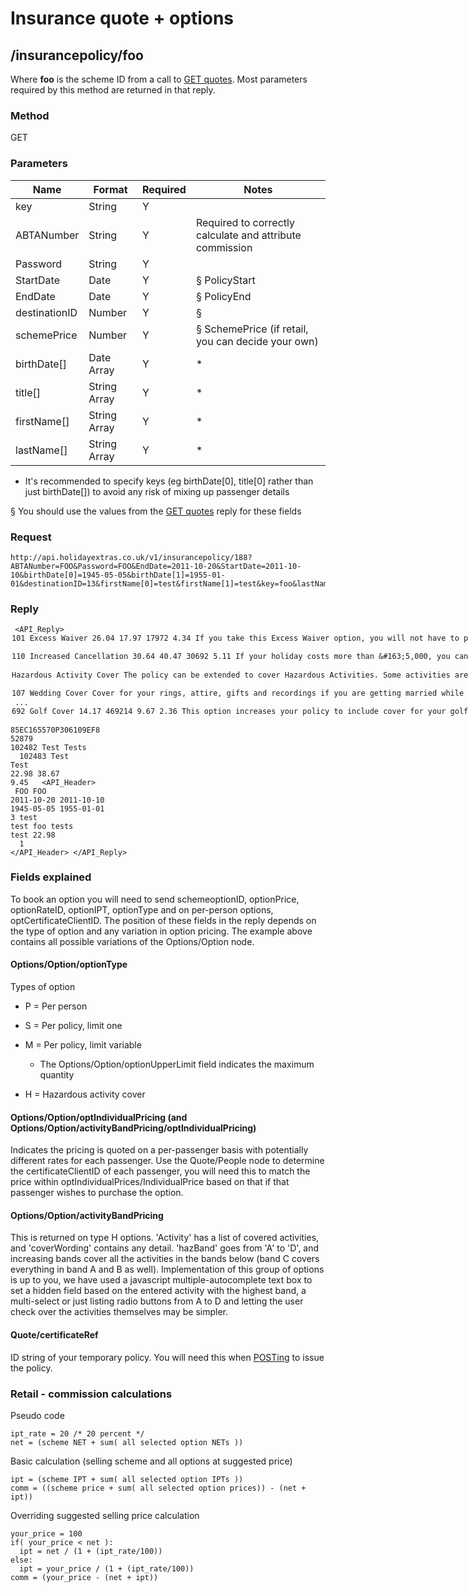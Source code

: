 # Insurance quote + options

## /insurancepolicy/foo

Where **foo** is the scheme ID from a call to [GET quotes](hxapi/insuranceretail/availability). Most parameters required by this method are returned in that reply.

### Method

GET

### Parameters

 | Name          | Format       | Required | Notes                                                    | 
 | ----          | ------       | -------- | -----                                                    | 
 | key           | String       | Y        |                                                          | 
 | ABTANumber    | String       | Y        | Required to correctly calculate and attribute commission | 
 | Password      | String       | Y        |                                                          | 
 | StartDate     | Date         | Y        | § PolicyStart                                           | 
 | EndDate       | Date         | Y        | § PolicyEnd                                             | 
 | destinationID | Number       | Y        | §                                                       | 
 | schemePrice   | Number       | Y        | § SchemePrice (if retail, you can decide your own)      | 
 | birthDate[]   | Date Array   | Y        | *                                                        | 
 | title[]       | String Array | Y        | *                                                        | 
 | firstName[]   | String Array | Y        | *                                                        | 
 | lastName[]    | String Array | Y        | *                                                        | 

* It's recommended to specify keys (eg birthDate[0], title[0] rather than just birthDate[]) to avoid any risk of mixing up passenger details

§ You should use the values from the [GET quotes](hxapi/insuranceretail/availability) reply for these fields

### Request

```
http://api.holidayextras.co.uk/v1/insurancepolicy/188?ABTANumber=FOO&Password=FOO&EndDate=2011-10-20&StartDate=2011-10-10&birthDate[0]=1945-05-05&birthDate[1]=1955-01-01&destinationID=13&firstName[0]=test&firstName[1]=test&key=foo&lastName[0]=tests&lastName[1]=test&schemePrice=12.00&title[0]=Mr&title[1]=Mrs
```

### Reply

<code xml><?xml version="1.0" ?>
<API_Reply>
    <Options>
    <Option>
      <schemeoptionID>101</schemeoptionID>
      <optionName>Excess Waiver</optionName>
      <optionPrice>26.04</optionPrice>
      <optionNet>17.97</optionNet>
      <optionRateID>17972</optionRateID>
      <optionIPT>4.34</optionIPT>
      <optionDescriptionWording>If you take this Excess Waiver option, you will not have to pay any excess in the event of a claim.</optionDescriptionWording>
      <optionType>S</optionType>
    </Option>
    <Option>
      <schemeoptionID>110</schemeoptionID>
      <optionName>Increased Cancellation</optionName>
      <optionPrice>30.64</optionPrice>
      <optionNet>40.47</optionNet>
      <optionRateID>30692</optionRateID>
      <optionIPT>5.11</optionIPT>
      <optionDescriptionWording>If your holiday costs more than &#38;#163;5,000, you can extend your Cancellation Cover by multiples of &#38;#163;1,000, up to a maximum od &#38;#163;10,000. Please select the increase you require from the drop-down list.</optionDescriptionWording>
      <optionType>M</optionType>
      <optionUpperLimit>5</optionUpperLimit>
    </Option>
    <Option>
      <optionName>Hazardous Activity Cover</optionName>
      <optionDescriptionWording>The policy can be extended to cover Hazardous Activities. Some activities are covered as standard, while others are covered with the payment of an additional premium. When you tick the box, please enter all the activites you will be doing, and the cover provided will be shown.</optionDescriptionWording>
      <optionType>H</optionType>
      <activityBandPricing>
        <schemeoptionID>103</schemeoptionID>
        <coverWording>This activity is covered as standard under the policy.</coverWording>
        <hazBand>A</hazBand>
        <optIndividualPricing>1</optIndividualPricing>
        <optIndividualPrices>
          <IndividualPrice>
            <certificateClientID>102482</certificateClientID>
            <optionPrice>0</optionPrice>
            <optionRateID>19563</optionRateID>
            <optionNetPremium>0</optionNetPremium>
            <optionIPT>0</optionIPT>
          </IndividualPrice>
          <IndividualPrice>
            <certificateClientID>102483</certificateClientID>
            <optionPrice>0</optionPrice>
            <optionRateID>19562</optionRateID>
            <optionNetPremium>0</optionNetPremium>
            <optionIPT>0</optionIPT>
          </IndividualPrice>
        </optIndividualPrices>
        <Activities>
          <Activity>Athletics</Activity>
          <Activity>Badminton</Activity>
          ...
          <Activity>Windsurfing</Activity>
          <Activity>Yachting (crewing) - inside territorial waters</Activity>
        </Activities>
      </activityBandPricing>
      ...
      <activityBandPricing>
        <schemeoptionID>694</schemeoptionID>
        <coverWording>You will need to pay the additional premium to cover this activity. There is no cover under the Personal Accident or Personal Liability section of the policy while participating in this activity. Cover for medical expenses remains in place.</coverWording>
        <hazBand>C</hazBand>
        <optIndividualPricing>1</optIndividualPricing>
        <optIndividualPrices>
          <IndividualPrice>
            <certificateClientID>102482</certificateClientID>
            <optionPrice>22.67</optionPrice>
            <optionRateID>472394</optionRateID>
            <optionNetPremium>15.47</optionNetPremium>
            <optionIPT>3.78</optionIPT>
          </IndividualPrice>
          <IndividualPrice>
            <certificateClientID>102483</certificateClientID>
            <optionPrice>22.67</optionPrice>
            <optionRateID>472129</optionRateID>
            <optionNetPremium>15.47</optionNetPremium>
            <optionIPT>3.78</optionIPT>
          </IndividualPrice>
        </optIndividualPrices>
        <Activities>
          <Activity>Abseiling</Activity>
          <Activity>Animal Conservation / Game Reserve Work</Activity>
          ...
          <Activity>Weight Lifting</Activity>
          <Activity>Zorbing</Activity>
        </Activities>
      </activityBandPricing>
    </Option>
    <Option>
      <schemeoptionID>107</schemeoptionID>
      <optionName>Wedding Cover</optionName>
      <optionDescriptionWording>Cover for your rings, attire, gifts and recordings if you are getting married while travelling. Please select this option for every traveller that requires the cover.</optionDescriptionWording>
      <optionType>P</optionType>
      <optIndividualPricing>1</optIndividualPricing>
      <optIndividualPrices>
        <IndividualPrice>
          <certificateClientID>102482</certificateClientID>
          <optionPrice>40.85</optionPrice>
          <optionRateID>21153</optionRateID>
          <optionNetPremium>30.00</optionNetPremium>
          <optionIPT>6.81</optionIPT>
        </IndividualPrice>
        <IndividualPrice>
          <certificateClientID>102483</certificateClientID>
          <optionPrice>20.43</optionPrice>
          <optionRateID>21152</optionRateID>
          <optionNetPremium>15.00</optionNetPremium>
          <optionIPT>3.40</optionIPT>
        </IndividualPrice>
      </optIndividualPrices>
    </Option>
    ...
    <Option>
      <schemeoptionID>692</schemeoptionID>
      <optionName>Golf Cover</optionName>
      <optionPrice>14.17</optionPrice>
      <optionRateID>469214</optionRateID>
      <optionNetPremium>9.67</optionNetPremium>
      <optionIPT>2.36</optionIPT>
      <optionDescriptionWording>This option increases your policy to include cover for your golfing equipment, and to cover you for anynon-refundable green fees if you can&#39;t play. Please select the option for every traveller that needs the cover.</optionDescriptionWording>
      <optionType>P</optionType>
    </Option>
    </Options>
    <Quote>
    	<certificateRef>85EC165570P306109EF8</certificateRef>
    <certificateID>52879</certificateID>
    <People>
      <Person>
        <personID>102482</personID>
        <personName>Test Tests</personName>
      </Person>
      <Person>
        <personID>102483</personID>
        <personName>Test Test</personName>
      </Person>
    </People>
    <Pricing>
      <SchemePrice>22.98</SchemePrice>
      <SchemeNet>38.67</SchemeNet>
      <SchemeIPT>9.45</SchemeIPT>
    </Pricing>
    </Quote>
    <API_Header>
    <Request>
      <ABTANumber>FOO</ABTANumber>
      <Password>FOO</Password>
      <EndDate>2011-10-20</EndDate>
      <StartDate>2011-10-10</StartDate>
      <birthDate>1945-05-05</birthDate>
      <birthDate>1955-01-01</birthDate>
      <destinationID>3</destinationID>
      <firstName>test</firstName>
      <firstName>test</firstName>
      <key>foo</key>
      <lastName>tests</lastName>
      <lastName>test</lastName>
      <schemePrice>22.98</schemePrice>
      <title>Mr</title>
      <title>Mrs</title>
      <v>1</v>
    </Request>
    </API_Header>
</API_Reply></code>

### Fields explained

To book an option you will need to send schemeoptionID, optionPrice, optionRateID, optionIPT, optionType and on per-person options, optCertificateClientID. The position of these fields in the reply depends on the type of option and any variation in option pricing. The example above contains all possible variations of the Options/Option node.

#### Options/Option/optionType

Types of option


*  P = Per person

*  S = Per policy, limit one

*  M = Per policy, limit variable
    * The Options/Option/optionUpperLimit field indicates the maximum quantity

*  H = Hazardous activity cover

#### Options/Option/optIndividualPricing (and Options/Option/activityBandPricing/optIndividualPricing)

Indicates the pricing is quoted on a per-passenger basis with potentially different rates for each passenger. Use the Quote/People node to determine the certificateClientID of each passenger, you will need this to match the price within optIndividualPrices/IndividualPrice based on that if that passenger wishes to purchase the option.

#### Options/Option/activityBandPricing

This is returned on type H options. 'Activity' has a list of covered activities, and 'coverWording' contains any detail. 'hazBand' goes from 'A' to 'D', and increasing bands cover all the activities in the bands below (band C covers everything in band A and B as well). Implementation of this group of options is up to you, we have used a javascript multiple-autocomplete text box to set a hidden field based on the entered activity with the highest band, a multi-select or just listing radio buttons from A to D and letting the user check over the activities themselves may be simpler.

#### Quote/certificateRef

ID string of your temporary policy. You will need this when [POSTing](hxapi/insuranceretail/issue) to issue the policy.

### Retail - commission calculations

Pseudo code
```
ipt_rate = 20 /* 20 percent */
net = (scheme NET + sum( all selected option NETs ))
```

Basic calculation (selling scheme and all options at suggested price)
```
ipt = (scheme IPT + sum( all selected option IPTs ))
comm = ((scheme price + sum( all selected option prices)) - (net + ipt))
```

Overriding suggested selling price calculation
```
your_price = 100
if( your_price < net ):
  ipt = net / (1 + (ipt_rate/100))
else:
  ipt = your_price / (1 + (ipt_rate/100))
comm = (your_price - (net + ipt))
```


